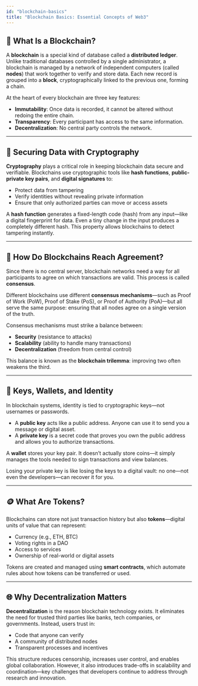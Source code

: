 ```yaml
---
id: "blockchain-basics"
title: "Blockchain Basics: Essential Concepts of Web3"
---
```


## 🧱 What Is a Blockchain?

A **blockchain** is a special kind of database called a **distributed ledger**. Unlike traditional databases controlled by a single administrator, a blockchain is managed by a network of independent computers (called **nodes**) that work together to verify and store data. Each new record is grouped into a **block**, cryptographically linked to the previous one, forming a chain.

At the heart of every blockchain are three key features:
- **Immutability**: Once data is recorded, it cannot be altered without redoing the entire chain.
- **Transparency**: Every participant has access to the same information.
- **Decentralization**: No central party controls the network.

---

## 🔐 Securing Data with Cryptography

**Cryptography** plays a critical role in keeping blockchain data secure and verifiable. Blockchains use cryptographic tools like **hash functions**, **public-private key pairs**, and **digital signatures** to:

- Protect data from tampering  
- Verify identities without revealing private information  
- Ensure that only authorized parties can move or access assets  

A **hash function** generates a fixed-length code (hash) from any input—like a digital fingerprint for data. Even a tiny change in the input produces a completely different hash. This property allows blockchains to detect tampering instantly.

---

## 🤝 How Do Blockchains Reach Agreement?

Since there is no central server, blockchain networks need a way for all participants to agree on which transactions are valid. This process is called **consensus**.

Different blockchains use different **consensus mechanisms**—such as Proof of Work (PoW), Proof of Stake (PoS), or Proof of Authority (PoA)—but all serve the same purpose: ensuring that all nodes agree on a single version of the truth.

Consensus mechanisms must strike a balance between:
- **Security** (resistance to attacks)  
- **Scalability** (ability to handle many transactions)  
- **Decentralization** (freedom from central control)  

This balance is known as the **blockchain trilemma**: improving two often weakens the third.

---

## 🔑 Keys, Wallets, and Identity

In blockchain systems, identity is tied to cryptographic keys—not usernames or passwords.

- A **public key** acts like a public address. Anyone can use it to send you a message or digital asset.  
- A **private key** is a secret code that proves you own the public address and allows you to authorize transactions.  

A **wallet** stores your key pair. It doesn’t actually store coins—it simply manages the tools needed to sign transactions and view balances.

Losing your private key is like losing the keys to a digital vault: no one—not even the developers—can recover it for you.

---

## 🪙 What Are Tokens?

Blockchains can store not just transaction history but also **tokens**—digital units of value that can represent:
- Currency (e.g., ETH, BTC)  
- Voting rights in a DAO  
- Access to services  
- Ownership of real-world or digital assets  

Tokens are created and managed using **smart contracts**, which automate rules about how tokens can be transferred or used.

---

## 🌐 Why Decentralization Matters

**Decentralization** is the reason blockchain technology exists. It eliminates the need for trusted third parties like banks, tech companies, or governments. Instead, users trust in:
- Code that anyone can verify  
- A community of distributed nodes  
- Transparent processes and incentives  

This structure reduces censorship, increases user control, and enables global collaboration. However, it also introduces trade-offs in scalability and coordination—key challenges that developers continue to address through research and innovation.





